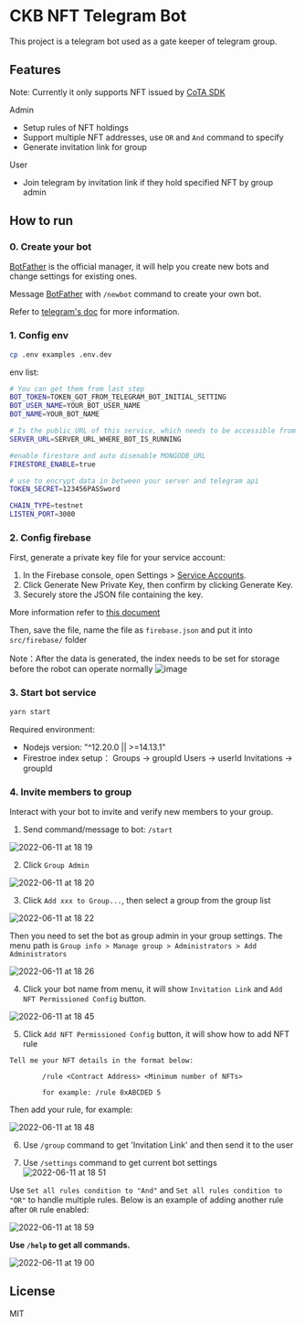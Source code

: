 
# CKB NFT Telegram Bot

This project is a telegram bot used as a gate keeper of telegram group.

## Features

Note: Currently it only supports NFT issued by [CoTA SDK](https://github.com/nervina-labs/cota-sdk-js)

Admin
- Setup rules of NFT holdings
- Support multiple NFT addresses, use `OR` and `And` command to specify
- Generate invitation link for group

User
- Join telegram by invitation link if they hold specified NFT by group admin

## How to run

### 0. Create your bot
[BotFather](https://t.me/botfather) is the official manager, it will help you create new bots and change settings for existing ones.

Message [BotFather](https://t.me/botfather) with `/newbot` command to create your own bot.

Refer to [telegram's doc](https://core.telegram.org/bots#6-botfather) for more information.

### 1. Config env
```bash
cp .env examples .env.dev
```

env list:

```bash
# You can get them from last step
BOT_TOKEN=TOKEN_GOT_FROM_TELEGRAM_BOT_INITIAL_SETTING
BOT_USER_NAME=YOUR_BOT_USER_NAME
BOT_NAME=YOUR_BOT_NAME

# Is the public URL of this service, which needs to be accessible from public world. You can use [ngrok](https://ngrok.com/) to test locally
SERVER_URL=SERVER_URL_WHERE_BOT_IS_RUNNING

#enable firestore and auto disenable MONGODB_URL
FIRESTORE_ENABLE=true

# use to encrypt data in between your server and telegram api
TOKEN_SECRET=123456PASSword

CHAIN_TYPE=testnet
LISTEN_PORT=3000
```

### 2. Config firebase

First, generate a private key file for your service account:
1. In the Firebase console, open Settings > [Service Accounts](https://console.firebase.google.com/project/_/settings/serviceaccounts/adminsdk).
2. Click Generate New Private Key, then confirm by clicking Generate Key.
3. Securely store the JSON file containing the key.

More information refer to [this document](https://firebase.google.com/docs/admin/setup#initialize-sdk)

Then, save the file, name the file as `firebase.json` and put it into `src/firebase/` folder

Note：After the data is generated, the index needs to be set for storage before the robot can operate normally
![image](https://user-images.githubusercontent.com/3693411/173608003-e8a819c1-128a-424a-8bd7-fc50acaddd8a.png)


### 3. Start bot service

```bash
yarn start
```

Required environment:
- Nodejs version: "^12.20.0 || >=14.13.1"
- Firestroe index setup：
       Groups -> groupId
       Users -> userId
       Invitations -> groupId

### 4. Invite members to group

Interact with your bot to invite and verify new members to your group.

1. Send command/message to bot: `/start`

![2022-06-11 at 18 19](https://user-images.githubusercontent.com/1963646/173183828-0ff96e28-01b7-4334-9114-259ceec16f92.png)

2. Click `Group Admin`

![2022-06-11 at 18 20](https://user-images.githubusercontent.com/1963646/173183846-359529c5-3af3-46a2-95fe-bc12771ea43e.png)

3. Click `Add xxx to Group...`, then select a group from the group list

![2022-06-11 at 18 22](https://user-images.githubusercontent.com/1963646/173183894-d10af97d-bb7c-47ad-ad99-74d7c30dfb33.png)

Then you need to set the bot as group admin in your group settings. The menu path is `Group info > Manage group > Administrators > Add Administrators`

![2022-06-11 at 18 26](https://user-images.githubusercontent.com/1963646/173183995-0ad04427-45c5-4523-8f3f-99fce4a84499.png)

4. Click your bot name from menu, it will show `Invitation Link` and `Add NFT Permissioned Config` button.

![2022-06-11 at 18 45](https://user-images.githubusercontent.com/1963646/173184573-9f12e3b3-ee89-43e1-81a6-79bb2654ba1f.png)

5. Click `Add NFT Permissioned Config` button, it will show how to add NFT rule

```
Tell me your NFT details in the format below:

        /rule <Contract Address> <Minimum number of NFTs>

        for example: /rule 0xABCDED 5
```

Then add your rule, for example:

![2022-06-11 at 18 48](https://user-images.githubusercontent.com/1963646/173184667-b00a7016-0655-4969-9547-9fa7f49865af.png)


6. Use `/group` command to get 'Invitation Link' and then send it to the user

8. Use `/settings` command to get current bot settings
![2022-06-11 at 18 51](https://user-images.githubusercontent.com/1963646/173184792-de5d4b2b-1366-4de5-ada2-a78255078559.png)

Use `Set all rules condition to "And"` and `Set all rules condition to "OR"` to handle multiple rules. Below is an example of adding another rule after `OR` rule enabled:

![2022-06-11 at 18 59](https://user-images.githubusercontent.com/1963646/173185107-609d50c6-e0a2-4513-b6e5-c80bed433bd2.png)


**Use `/help` to get all commands.**

![2022-06-11 at 19 00](https://user-images.githubusercontent.com/1963646/173185127-9236a55b-c855-4e4c-85e1-52dbbb5f7669.png)

## License
MIT
